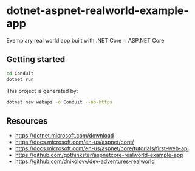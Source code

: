 # dotnet-aspnet-realworld-example-app
Exemplary real world app built with .NET Core + ASP.NET Core

## Getting started
```bash
cd Conduit
dotnet run
```

This project is generated by:
```bash
dotnet new webapi -o Conduit --no-https
```

## Resources
- https://dotnet.microsoft.com/download
- https://docs.microsoft.com/en-us/aspnet/core/
- https://docs.microsoft.com/en-us/aspnet/core/tutorials/first-web-api
- https://github.com/gothinkster/aspnetcore-realworld-example-app
- https://github.com/dnikolovv/dev-adventures-realworld
